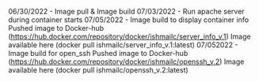 06/30/2022 - Image pull & Image build
07/03/2022 - Run apache server during container starts
07/05/2022 - Image build to display container info
	     Pushed image to Docker-hub (https://hub.docker.com/repository/docker/ishmailc/server_info_v.1)
	     Image available here (docker pull ishmailc/server_info_v.1:latest)
07/052022 -  Image build for open_ssh
	     Pushed image to Docker-hub (https://hub.docker.com/repository/docker/ishmailc/openssh_v.2)
	     Image available here (docker pull ishmailc/openssh_v.2:latest)
